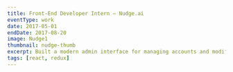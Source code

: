 ```yaml
---
title: Front-End Developer Intern – Nudge.ai
eventType: work
date: 2017-05-01
endDate: 2017-08-20
image: Nudge1
thumbnail: nudge-thumb
excerpt: Built a modern admin interface for managing accounts and modifying sales data, interacting with a RESTful API.
tags: [react, redux]
---
```

